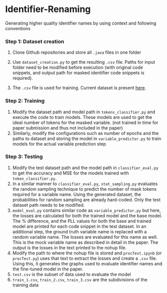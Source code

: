 # Identifier-Renaming
Generating higher quality identifier names by using context and following conventions

### Step 1: Dataset creation

1. Clone Github repositories and store all `.java` files in one folder 

2. Use `dataset_creation.py` to get the resulting `.csv` file. Paths for input folder need to be 
modified before execution (with original code snippets, and output path for masked
identifier code snippets is required).

3. The `.csv` file is used for training. Current dataset is present [here](https://drive.google.com/file/d/1pz8Td857p3CiglfXMVNhGpJB75IqQYwr/view?usp=sharing).
 
### Step 2: Training 

1. Modify the dataset path and model path in `tokens_classifier.py` and execute the code to train models. These models are used to get the ideal number of tokens for the masked variable. (not trained in time for paper submission and thus not included in the paper) 
2. Similarly, modify the configurations such as number of epochs and the paths to dataset and storing the model in `variable_predictor.py` to train models for the actual variable prediction step 
 
### Step 3: Testing 
1. Modify the test dataset path and the model path in `classifier_eval.py` to get the accuracy and MSE for the models trained with `token_classifier.py`.  
2. In a similar manner to `classifier_eval.py`, `stat_sampling.py` evaluates the random sampling technique to predict the number of mask tokens required for a variable name. Using the generated dataset, the probabilities for random sampling are already hard-coded. Only the test dataset path needs to be modified. 
3. `model_eval.py` contains similar code as `variable_predictor.py` but here, the losses are calculated for both the trained model and the base model. The % difference, and the PLL values for both the base and trained model are printed for each code snippet in the test dataset. In an additional step, the ground truth variable name is replaced with a random variable name. The losses are evaluated for this name as well. This is the mock variable name as described in detail in the paper. The output is the losses in the text printed to the nohup file. 
4. Modify the path to where the nohup file is stored and `procTest.ipynb` (or `procTest.py`) uses that text to extract the losses and create a `.csv` file. Using this, it generates the graphs used to evaluate identifier names and the fine-tuned model in the paper. 
5. `test.csv` is the subset of data used to evaluate the model 
6. `train_1.csv`, `train_2.csv`, `train_3.csv` are the subdivisions of the training data 

